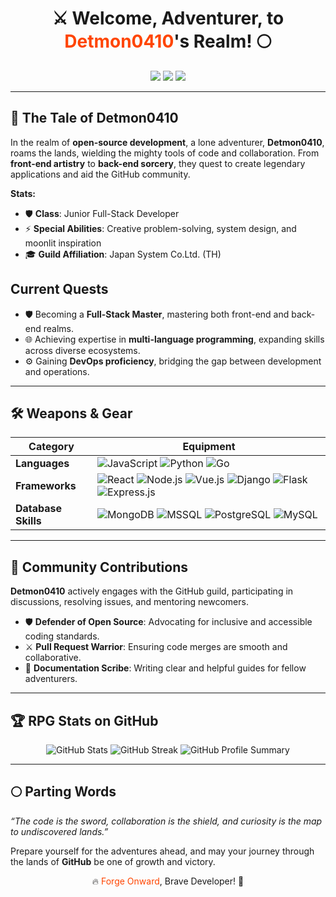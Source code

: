 <h1 align="center">⚔️ Welcome, Adventurer, to <span style="color: #ff4500;">Detmon0410</span>'s Realm! 🌕</h1>

<p align="center">
  <img src="https://img.shields.io/badge/-Code%20Crafter-yellow?style=for-the-badge&logo=github" />
  <img src="https://img.shields.io/badge/-Problem%20Striker%20-red?style=for-the-badge&logo=opensourceinitiative" />
  <img src="https://img.shields.io/badge/-Moonlit%20Explorer-black?style=for-the-badge" />
</p>

---

## 📜 The Tale of Detmon0410
In the realm of **open-source development**, a lone adventurer, **Detmon0410**, roams the lands, wielding the mighty tools of code and collaboration. From **front-end artistry** to **back-end sorcery**, they quest to create legendary applications and aid the GitHub community.

**Stats:**
- 🛡️ **Class**: Junior Full-Stack Developer  
- ⚡ **Special Abilities**: Creative problem-solving, system design, and moonlit inspiration  
- 🎓 **Guild Affiliation**: Japan System Co.Ltd. (TH)
## **Current Quests**
- 🛡️ Becoming a **Full-Stack Master**, mastering both front-end and back-end realms.  
- 🌐 Achieving expertise in **multi-language programming**, expanding skills across diverse ecosystems.  
- ⚙️ Gaining **DevOps proficiency**, bridging the gap between development and operations.  


---

## 🛠️ Weapons & Gear
| **Category**       | **Equipment**                                  |
|---------------------|-----------------------------------------------|
| **Languages**       | ![JavaScript](https://img.shields.io/badge/-JavaScript-yellow?style=flat-square&logo=javascript) ![Python](https://img.shields.io/badge/-Python-red?style=flat-square&logo=python) ![Go](https://img.shields.io/badge/-Go-black?style=flat-square&logo=go) |
| **Frameworks**      | ![React](https://img.shields.io/badge/-React-yellow?style=flat-square&logo=react) ![Node.js](https://img.shields.io/badge/-Node.js-black?style=flat-square&logo=nodedotjs) ![Vue.js](https://img.shields.io/badge/-Vue.js-green?style=flat-square&logo=vue.js) ![Django](https://img.shields.io/badge/-Django-darkgreen?style=flat-square&logo=django) ![Flask](https://img.shields.io/badge/-Flask-lightgrey?style=flat-square&logo=flask) ![Express.js](https://img.shields.io/badge/-Express.js-black?style=flat-square&logo=express) |
| **Database Skills**  | ![MongoDB](https://img.shields.io/badge/-MongoDB-green?style=flat-square&logo=mongodb) ![MSSQL](https://img.shields.io/badge/-MSSQL-blue?style=flat-square&logo=microsoftsqlserver) ![PostgreSQL](https://img.shields.io/badge/-PostgreSQL-blue?style=flat-square&logo=postgresql) ![MySQL](https://img.shields.io/badge/-MySQL-orange?style=flat-square&logo=mysql) |


---

## 🔮 Community Contributions
**Detmon0410** actively engages with the GitHub guild, participating in discussions, resolving issues, and mentoring newcomers. 

- 🛡️ **Defender of Open Source**: Advocating for inclusive and accessible coding standards.  
- ⚔️ **Pull Request Warrior**: Ensuring code merges are smooth and collaborative.  
- 📜 **Documentation Scribe**: Writing clear and helpful guides for fellow adventurers.  

---

## 🏆 RPG Stats on GitHub
<p align="center">
  <img src="https://github-readme-stats.vercel.app/api?username=Detmon0410&show_icons=true&theme=radical&hide=issues" alt="GitHub Stats" />
  <img src="https://github-readme-streak-stats.herokuapp.com?user=Detmon0410&theme=radical&date_format=M%20j%5B%2C%20Y%5D" alt="GitHub Streak" />
  <img src="https://github-profile-summary-cards.vercel.app/api/cards/profile-details?username=Detmon0410&theme=radical" alt="GitHub Profile Summary" />
</p>

---

## 🌕 Parting Words
_“The code is the sword, collaboration is the shield, and curiosity is the map to undiscovered lands.”_

Prepare yourself for the adventures ahead, and may your journey through the lands of **GitHub** be one of growth and victory.  

<p align="center">
  🔥 <span style="color: #ff4500;">Forge Onward</span>, Brave Developer! 🌌
</p>
